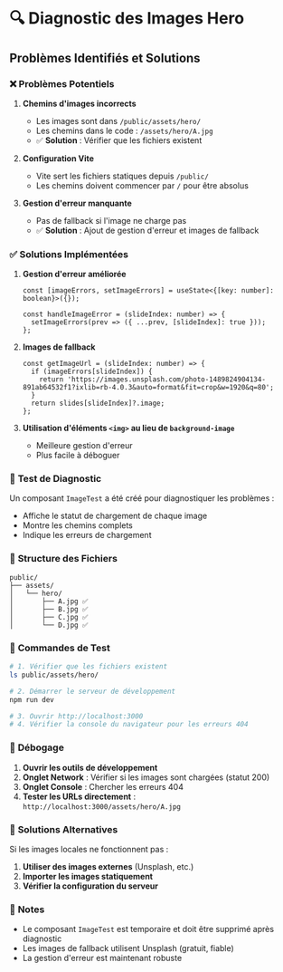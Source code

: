 # 🔍 Diagnostic des Images Hero

## Problèmes Identifiés et Solutions

### ❌ **Problèmes Potentiels**

1. **Chemins d'images incorrects**
   - Les images sont dans `/public/assets/hero/`
   - Les chemins dans le code : `/assets/hero/A.jpg`
   - ✅ **Solution** : Vérifier que les fichiers existent

2. **Configuration Vite**
   - Vite sert les fichiers statiques depuis `/public/`
   - Les chemins doivent commencer par `/` pour être absolus

3. **Gestion d'erreur manquante**
   - Pas de fallback si l'image ne charge pas
   - ✅ **Solution** : Ajout de gestion d'erreur et images de fallback

### ✅ **Solutions Implémentées**

1. **Gestion d'erreur améliorée**
   ```tsx
   const [imageErrors, setImageErrors] = useState<{[key: number]: boolean}>({});
   
   const handleImageError = (slideIndex: number) => {
     setImageErrors(prev => ({ ...prev, [slideIndex]: true }));
   };
   ```

2. **Images de fallback**
   ```tsx
   const getImageUrl = (slideIndex: number) => {
     if (imageErrors[slideIndex]) {
       return 'https://images.unsplash.com/photo-1489824904134-891ab64532f1?ixlib=rb-4.0.3&auto=format&fit=crop&w=1920&q=80';
     }
     return slides[slideIndex]?.image;
   };
   ```

3. **Utilisation d'éléments `<img>` au lieu de `background-image`**
   - Meilleure gestion d'erreur
   - Plus facile à déboguer

### 🧪 **Test de Diagnostic**

Un composant `ImageTest` a été créé pour diagnostiquer les problèmes :
- Affiche le statut de chargement de chaque image
- Montre les chemins complets
- Indique les erreurs de chargement

### 📁 **Structure des Fichiers**

```
public/
├── assets/
│   └── hero/
│       ├── A.jpg ✅
│       ├── B.jpg ✅
│       ├── C.jpg ✅
│       └── D.jpg ✅
```

### 🔧 **Commandes de Test**

```bash
# 1. Vérifier que les fichiers existent
ls public/assets/hero/

# 2. Démarrer le serveur de développement
npm run dev

# 3. Ouvrir http://localhost:3000
# 4. Vérifier la console du navigateur pour les erreurs 404
```

### 🐛 **Débogage**

1. **Ouvrir les outils de développement**
2. **Onglet Network** : Vérifier si les images sont chargées (statut 200)
3. **Onglet Console** : Chercher les erreurs 404
4. **Tester les URLs directement** : `http://localhost:3000/assets/hero/A.jpg`

### 🚀 **Solutions Alternatives**

Si les images locales ne fonctionnent pas :

1. **Utiliser des images externes** (Unsplash, etc.)
2. **Importer les images statiquement**
3. **Vérifier la configuration du serveur**

### 📝 **Notes**

- Le composant `ImageTest` est temporaire et doit être supprimé après diagnostic
- Les images de fallback utilisent Unsplash (gratuit, fiable)
- La gestion d'erreur est maintenant robuste
